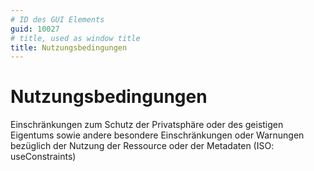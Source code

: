 ```yaml
---
# ID des GUI Elements
guid: 10027
# title, used as window title
title: Nutzungsbedingungen
---
```


# Nutzungsbedingungen

Einschränkungen zum Schutz der Privatsphäre oder des geistigen Eigentums sowie andere besondere Einschränkungen oder Warnungen bezüglich der Nutzung der Ressource oder der Metadaten (ISO: useConstraints)

